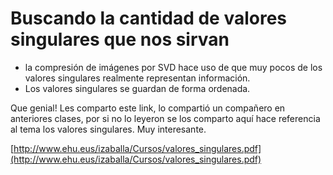 # Buscando la cantidad de valores singulares que nos sirvan

-   la compresión de imágenes por SVD hace uso de que muy pocos de los valores singulares realmente representan información.
-   Los valores singulares se guardan de forma ordenada.

Que genial! Les comparto este link, lo compartió un compañero en anteriores clases, por si no lo leyeron se los comparto aquí hace referencia al tema los valores singulares. Muy interesante.

[http://www.ehu.eus/izaballa/Cursos/valores_singulares.pdf](http://www.ehu.eus/izaballa/Cursos/valores_singulares.pdf)